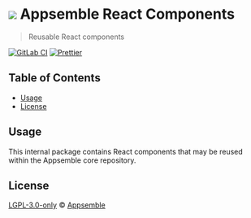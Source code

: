 # ![](https://gitlab.com/appsemble/appsemble/-/raw/0.34.10/config/assets/logo.svg) Appsemble React Components

> Reusable React components

[![GitLab CI](https://gitlab.com/appsemble/appsemble/badges/0.34.10/pipeline.svg)](https://gitlab.com/appsemble/appsemble/-/releases/0.34.10)
[![Prettier](https://img.shields.io/badge/code_style-prettier-ff69b4.svg)](https://prettier.io)

## Table of Contents

- [Usage](#usage)
- [License](#license)

## Usage

This internal package contains React components that may be reused within the Appsemble core
repository.

## License

[LGPL-3.0-only](https://gitlab.com/appsemble/appsemble/-/blob/0.34.10/LICENSE.md) ©
[Appsemble](https://appsemble.com)
